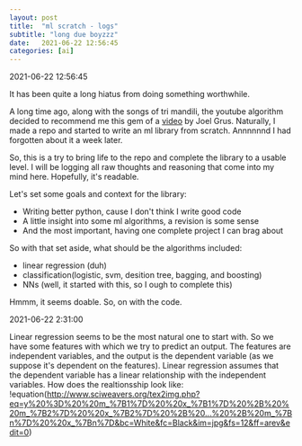 ```yaml
---
layout: post
title:  "ml scratch - logs"
subtitle: "long due boyzzz"
date:   2021-06-22 12:56:45
categories: [ai]
---
```


2021-06-22 12:56:45

It has been quite a long hiatus from doing something worthwhile.

A long time ago, along with the songs of tri mandili, the youtube algorithm decided to recommend me this gem of a [video](https://www.youtube.com/watch?v=o64FV-ez6Gw) by Joel Grus. Naturally,  I made a repo and started to write an ml library from scratch. Annnnnnd I had forgotten about it a week later.

So, this is a try to bring life to the repo and complete the library to a usable level. I will be logging all raw thoughts and reasoning that come into my mind here. Hopefully, it's readable.

Let's set some goals and context for the library:
-	Writing better python, cause I don't think I write good code
-	A little insight into some ml algorithms, a revision is some sense
-	And the most important, having one complete project I can brag about

So with that set aside, what should be the algorithms included:
-	linear regression (duh)
-	classification(logistic, svm, desition tree, bagging, and boosting)
-	NNs (well, it started with this, so I ough to complete this)

Hmmm, it seems doable. So, on with the code.

2021-06-22 2:31:00

Linear regression seems to be the most natural one to start with. So we have some features with which we try to predict an output. The features are independent variables, and the output is the dependent variable (as we suppose it's dependent on the features).  Linear regression assumes that the dependent variable has a linear relationship with the independent variables. How does the realtionsship look like:
!equation(http://www.sciweavers.org/tex2img.php?eq=y%20%3D%20%20m_%7B1%7D%20%20x_%7B1%7D%20%2B%20%20m_%7B2%7D%20%20x_%7B2%7D%20%2B%20...%20%2B%20m_%7Bn%7D%20%20x_%7Bn%7D&bc=White&fc=Black&im=jpg&fs=12&ff=arev&edit=0)

